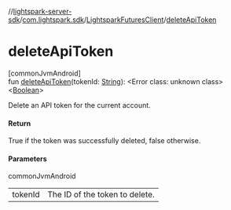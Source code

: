 //[lightspark-server-sdk](../../../index.md)/[com.lightspark.sdk](../index.md)/[LightsparkFuturesClient](index.md)/[deleteApiToken](delete-api-token.md)

# deleteApiToken

[commonJvmAndroid]\
fun [deleteApiToken](delete-api-token.md)(tokenId: [String](https://kotlinlang.org/api/latest/jvm/stdlib/kotlin/-string/index.html)): &lt;Error class: unknown class&gt;&lt;[Boolean](https://kotlinlang.org/api/latest/jvm/stdlib/kotlin/-boolean/index.html)&gt;

Delete an API token for the current account.

#### Return

True if the token was successfully deleted, false otherwise.

#### Parameters

commonJvmAndroid

| | |
|---|---|
| tokenId | The ID of the token to delete. |
